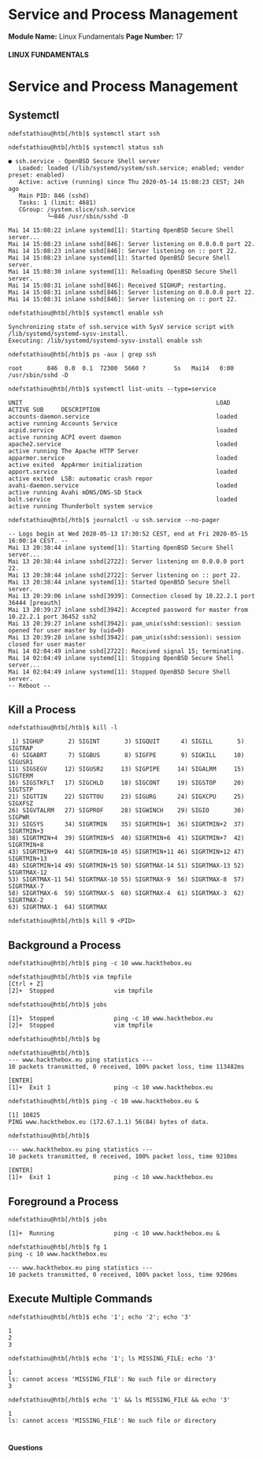 <!--
 // Platform: Academy
// URL: https://academy.hackthebox.com/module/18/section/73
// Platform Version: V1
// Module ID: 18
// Module Name: Linux Fundamentals
// Module Difficulty: Fundamental
// Section ID: 73
// Section Title: Service and Process Management
// Page Title: Hack The Box - Academy
// Page Number: 17
-->

# Service and Process Management

**Module Name:** Linux Fundamentals **Page Number:** 17

#### 

#### LINUX FUNDAMENTALS

# Service and Process Management

## Systemctl

``` shell-session
ndefstathiou@htb[/htb]$ systemctl start ssh
```

``` shell-session
ndefstathiou@htb[/htb]$ systemctl status ssh

● ssh.service - OpenBSD Secure Shell server
   Loaded: loaded (/lib/systemd/system/ssh.service; enabled; vendor preset: enabled)
   Active: active (running) since Thu 2020-05-14 15:08:23 CEST; 24h ago
   Main PID: 846 (sshd)
   Tasks: 1 (limit: 4681)
   CGroup: /system.slice/ssh.service
           └─846 /usr/sbin/sshd -D

Mai 14 15:08:22 inlane systemd[1]: Starting OpenBSD Secure Shell server...
Mai 14 15:08:23 inlane sshd[846]: Server listening on 0.0.0.0 port 22.
Mai 14 15:08:23 inlane sshd[846]: Server listening on :: port 22.
Mai 14 15:08:23 inlane systemd[1]: Started OpenBSD Secure Shell server.
Mai 14 15:08:30 inlane systemd[1]: Reloading OpenBSD Secure Shell server.
Mai 14 15:08:31 inlane sshd[846]: Received SIGHUP; restarting.
Mai 14 15:08:31 inlane sshd[846]: Server listening on 0.0.0.0 port 22.
Mai 14 15:08:31 inlane sshd[846]: Server listening on :: port 22.
```

``` shell-session
ndefstathiou@htb[/htb]$ systemctl enable ssh

Synchronizing state of ssh.service with SysV service script with /lib/systemd/systemd-sysv-install.
Executing: /lib/systemd/systemd-sysv-install enable ssh
```

``` shell-session
ndefstathiou@htb[/htb]$ ps -aux | grep ssh

root       846  0.0  0.1  72300  5660 ?        Ss   Mai14   0:00 /usr/sbin/sshd -D
```

``` shell-session
ndefstathiou@htb[/htb]$ systemctl list-units --type=service

UNIT                                                       LOAD   ACTIVE SUB     DESCRIPTION              
accounts-daemon.service                                    loaded active running Accounts Service         
acpid.service                                              loaded active running ACPI event daemon        
apache2.service                                            loaded active running The Apache HTTP Server   
apparmor.service                                           loaded active exited  AppArmor initialization  
apport.service                                             loaded active exited  LSB: automatic crash repor
avahi-daemon.service                                       loaded active running Avahi mDNS/DNS-SD Stack  
bolt.service                                               loaded active running Thunderbolt system service
```

``` shell-session
ndefstathiou@htb[/htb]$ journalctl -u ssh.service --no-pager

-- Logs begin at Wed 2020-05-13 17:30:52 CEST, end at Fri 2020-05-15 16:00:14 CEST. --
Mai 13 20:38:44 inlane systemd[1]: Starting OpenBSD Secure Shell server...
Mai 13 20:38:44 inlane sshd[2722]: Server listening on 0.0.0.0 port 22.
Mai 13 20:38:44 inlane sshd[2722]: Server listening on :: port 22.
Mai 13 20:38:44 inlane systemd[1]: Started OpenBSD Secure Shell server.
Mai 13 20:39:06 inlane sshd[3939]: Connection closed by 10.22.2.1 port 36444 [preauth]
Mai 13 20:39:27 inlane sshd[3942]: Accepted password for master from 10.22.2.1 port 36452 ssh2
Mai 13 20:39:27 inlane sshd[3942]: pam_unix(sshd:session): session opened for user master by (uid=0)
Mai 13 20:39:28 inlane sshd[3942]: pam_unix(sshd:session): session closed for user master
Mai 14 02:04:49 inlane sshd[2722]: Received signal 15; terminating.
Mai 14 02:04:49 inlane systemd[1]: Stopping OpenBSD Secure Shell server...
Mai 14 02:04:49 inlane systemd[1]: Stopped OpenBSD Secure Shell server.
-- Reboot --
```

## Kill a Process

``` shell-session
ndefstathiou@htb[/htb]$ kill -l

 1) SIGHUP       2) SIGINT       3) SIGQUIT      4) SIGILL       5) SIGTRAP
 6) SIGABRT      7) SIGBUS       8) SIGFPE       9) SIGKILL     10) SIGUSR1
11) SIGSEGV     12) SIGUSR2     13) SIGPIPE     14) SIGALRM     15) SIGTERM
16) SIGSTKFLT   17) SIGCHLD     18) SIGCONT     19) SIGSTOP     20) SIGTSTP
21) SIGTTIN     22) SIGTTOU     23) SIGURG      24) SIGXCPU     25) SIGXFSZ
26) SIGVTALRM   27) SIGPROF     28) SIGWINCH    29) SIGIO       30) SIGPWR
31) SIGSYS      34) SIGRTMIN    35) SIGRTMIN+1  36) SIGRTMIN+2  37) SIGRTMIN+3
38) SIGRTMIN+4  39) SIGRTMIN+5  40) SIGRTMIN+6  41) SIGRTMIN+7  42) SIGRTMIN+8
43) SIGRTMIN+9  44) SIGRTMIN+10 45) SIGRTMIN+11 46) SIGRTMIN+12 47) SIGRTMIN+13
48) SIGRTMIN+14 49) SIGRTMIN+15 50) SIGRTMAX-14 51) SIGRTMAX-13 52) SIGRTMAX-12
53) SIGRTMAX-11 54) SIGRTMAX-10 55) SIGRTMAX-9  56) SIGRTMAX-8  57) SIGRTMAX-7
58) SIGRTMAX-6  59) SIGRTMAX-5  60) SIGRTMAX-4  61) SIGRTMAX-3  62) SIGRTMAX-2
63) SIGRTMAX-1  64) SIGRTMAX
```

``` shell-session
ndefstathiou@htb[/htb]$ kill 9 <PID>
```

## Background a Process

``` shell-session
ndefstathiou@htb[/htb]$ ping -c 10 www.hackthebox.eu

ndefstathiou@htb[/htb]$ vim tmpfile
[Ctrl + Z]
[2]+  Stopped                 vim tmpfile
```

``` shell-session
ndefstathiou@htb[/htb]$ jobs

[1]+  Stopped                 ping -c 10 www.hackthebox.eu
[2]+  Stopped                 vim tmpfile
```

``` shell-session
ndefstathiou@htb[/htb]$ bg

ndefstathiou@htb[/htb]$ 
--- www.hackthebox.eu ping statistics ---
10 packets transmitted, 0 received, 100% packet loss, time 113482ms

[ENTER]
[1]+  Exit 1                  ping -c 10 www.hackthebox.eu
```

``` shell-session
ndefstathiou@htb[/htb]$ ping -c 10 www.hackthebox.eu &

[1] 10825
PING www.hackthebox.eu (172.67.1.1) 56(84) bytes of data.
```

``` shell-session
ndefstathiou@htb[/htb]$ 

--- www.hackthebox.eu ping statistics ---
10 packets transmitted, 0 received, 100% packet loss, time 9210ms

[ENTER]
[1]+  Exit 1                  ping -c 10 www.hackthebox.eu
```

## Foreground a Process

``` shell-session
ndefstathiou@htb[/htb]$ jobs

[1]+  Running                 ping -c 10 www.hackthebox.eu &
```

``` shell-session
ndefstathiou@htb[/htb]$ fg 1
ping -c 10 www.hackthebox.eu

--- www.hackthebox.eu ping statistics ---
10 packets transmitted, 0 received, 100% packet loss, time 9206ms
```

## Execute Multiple Commands

``` shell-session
ndefstathiou@htb[/htb]$ echo '1'; echo '2'; echo '3'

1
2
3
```

``` shell-session
ndefstathiou@htb[/htb]$ echo '1'; ls MISSING_FILE; echo '3'

1
ls: cannot access 'MISSING_FILE': No such file or directory
3
```

``` shell-session
ndefstathiou@htb[/htb]$ echo '1' && ls MISSING_FILE && echo '3'

1
ls: cannot access 'MISSING_FILE': No such file or directory
```

# 

# 

#### Questions

####